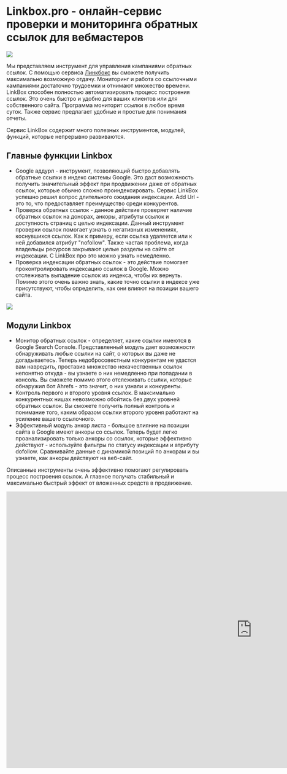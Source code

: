 <h1>Linkbox.pro - онлайн-сервис проверки и мониторинга обратных ссылок для вебмастеров</h1>

<p><img alt=" " src="https://i.ibb.co/XbScgJX/index.png" /></p>

<p>Мы представляем инструмент для управления кампаниями обратных ссылок. С помощью сервиса <a href="http://linkbox.pro/ru/">Линкбокс</a> вы сможете получить максимально возможную отдачу. Мониторинг и работа со ссылочными кампаниями достаточно трудоемки и отнимают множество времени. LinkBox способен полностью автоматизировать процесс построения ссылок. Это очень быстро и удобно для ваших клиентов или для собственного сайта. Программа мониторит ссылки в любое время суток. Также сервис предлагает удобные и простые для понимания отчеты.</p>

<p>Сервис LinkBox содержит много полезных инструментов, модулей, функций, которые непрерывно развиваются.</p>

<h2>Главные функции Linkbox</h2>

<ul>
	<li>Google аддурл - инструмент, позволяющий быстро добавлять обратные ссылки в индекс системы Google. Это даст возможность получить значительный эффект при продвижении даже от обратных ссылок, которые обычно сложно проиндексировать. Сервис LinkBox успешно решил вопрос длительного ожидания индексации. Аdd Url - это то, что предоставляет преимущество среди конкурентов.</li>
	<li>Проверка обратных ссылок - данное действие проверяет наличие обратных ссылок на донорах, анкоры, атрибуты ссылок и доступность страниц с целью индексации. Данный инструмент проверки ссылок помогает узнать о негативных изменениях, коснувшихся ссылок. Как к примеру, если ссылка удаляется или к ней добавился атрибут &quot;nofollow&quot;. Также частая проблема, когда владельцы ресурсов закрывают целые разделы на сайте от индексации. С LinkBox про это можно узнать немедленно.</li>
	<li>Проверка индексации обратных ссылок - это действие помогает проконтролировать индексацию ссылок в Google. Можно отслеживать выпадение ссылок из индекса, чтобы их вернуть. Помимо этого очень важно знать, какие точно ссылки в индексе уже присутствуют, чтобы определить, как они влияют на позиции вашего сайта.</li>
</ul>

<p><img alt=" " src="https://i.ibb.co/LhLDqd5/addurl-actions-ru.jpg" /></p>

<h2>Модули Linkbox</h2>

<ul>
	<li>Монитор обратных ссылок - определяет, какие ссылки имеются в Google Search Console. Представленный модуль дает возможности обнаруживать любые ссылки на сайт, о которых вы даже не догадываетесь. Теперь недобросовестным конкурентам не удастся вам навредить, проставив множество некачественных ссылок непонятно откуда - вы узнаете о них немедленно при попадании в консоль. Вы сможете помимо этого отслеживать ссылки, которые обнаружил бот Ahrefs - это значит, о них узнали и конкуренты.</li>
	<li>Контроль первого и второго уровня ссылок. В максимально конкурентных нишах невозможно обойтись без двух уровней обратных ссылок. Вы сможете получить полный контроль и понимание того, каким образом ссылки второго уровня работают на усиление вашего ссылочного.</li>
	<li>Эффективный модуль анкор листа - большое влияние на позиции сайта в Google имеют анкоры со ссылок. Теперь будет легко проанализировать только анкоры со ссылок, которые эффективно действуют - используйте фильтры по статусу индексации и атрибуту dofollow. Сравнивайте данные с динамикой позиций по анкорам и вы узнаете, как анкоры действуют на веб-сайт.</li>
</ul>

<p>Описанные инструменты очень эффективно помогают регулировать процесс построения ссылок. А главное получать стабильный и максимально быстрый эффект от вложенных средств в продвижение.</p>
<iframe width="1280" height="720" src="https://www.youtube.com/embed/ot0HLWM_oQ4" frameborder="0" allow="accelerometer; autoplay; encrypted-media; gyroscope; picture-in-picture" allowfullscreen></iframe>
